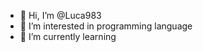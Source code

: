 - 👋 Hi, I’m @Luca983
- 👀 I’m interested in programming language
- 🌱 I’m currently learning 



<!---
Luca983/Luca983 is a ✨ special ✨ repository because its `README.md` (this file) appears on your GitHub profile.
You can click the Preview link to take a look at your changes.
--->
